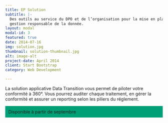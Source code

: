 ```yaml
---
title: EP Solution
subtitle: |-
  Des outils au service du DPO et de l’organisation pour la mise en place d’une
  gestion responsable de la donnée.
layout: modal
modal-id: 3
featured: true
date: 2014-07-16
img: solution.jpg
thumbnail: solution-thumbnail.jpg
alt: image-alt
project-date: April 2014
client: Start Bootstrap
category: Web Development

---
```


La solution applicative Data Transition vous permet de piloter votre
conformité à 360°. Vous pourrez auditer chaque traitement, en gérer la
conformité et assurer un reporting selon les piliers du
réglement.

<p style="background-color: #00A076; padding: 10px; font-family: 'Montserrat', 'Helvetica Neue', Helvetica, Arial, sans-serif'">
Disponible à partir de septembre</p>

